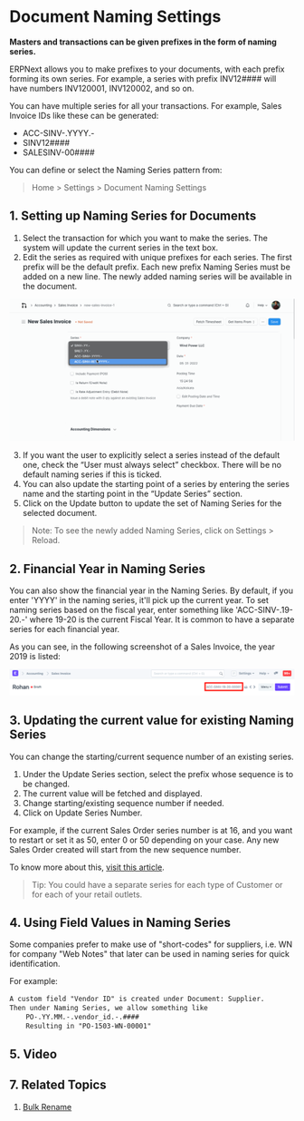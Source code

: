 
# Document Naming Settings


**Masters and transactions can be given prefixes in the form of naming series.**


ERPNext allows you to make prefixes to your documents, with each prefix
forming its own series. For example, a series with prefix INV12#### will have
numbers INV120001, INV120002, and so on.


You can have multiple series for all your transactions. For example, Sales Invoice IDs like these can be generated:


* ACC-SINV-.YYYY.-
* SINV12####
* SALESINV-00####


You can define or select the Naming Series pattern from:



> 
> Home > Settings > Document Naming Settings
> 
> 
> 


## 1. Setting up Naming Series for Documents


1. Select the transaction for which you want to make the series. The system will update the current series in the text box.
2. Edit the series as required with unique prefixes for each series.
The first prefix will be the default prefix. Each new prefix Naming Series must be added on a new line. The newly added naming series will be available in the document.


![document naming settings](/files/document_naming_settings.gif)


3. If you want the user to explicitly select a series instead of the default one, check the “User must always select” checkbox.
There will be no default naming series if this is ticked.
4. You can also update the starting point of a series by entering the series name and the starting point in the “Update Series” section.
5. Click on the Update button to update the set of Naming Series for the selected document.



> 
> Note: To see the newly added Naming Series, click on Settings > Reload.
> 
> 
> 


## 2. Financial Year in Naming Series


You can also show the financial year in the Naming Series. By default, if you enter 'YYYY' in the naming series, it'll pick up the current year. To set naming series based on the fiscal year, enter something like 'ACC-SINV-.19-20.-' where 19-20 is the current Fiscal Year. It is common to have a separate series for each financial year.


As you can see, in the following screenshot of a Sales Invoice, the year 2019 is listed:


![Fiscal year in Naming Series](/files/year-naming-series.png)


## 3. Updating the current value for existing Naming Series


You can change the starting/current sequence number of an existing series.


1. Under the Update Series section, select the prefix whose sequence is to be changed.
2. The current value will be fetched and displayed.
3. Change starting/existing sequence number if needed.
4. Click on Update Series Number.


For example, if the current Sales Order series number is at 16, and you want to restart or set it as 50, enter 0 or 50 depending on your case. Any new Sales Order created will start from the new sequence number.


To know more about this, [visit this article](/docs/v13/user/manual/en/setting-up/articles/naming-series-current-value).



> 
> Tip: You could have a separate series for each type of Customer or for
>  each of your retail outlets.
> 
> 
> 


## 4. Using Field Values in Naming Series


Some companies prefer to make use of "short-codes" for suppliers, i.e. WN for company "Web Notes" that later can be used in naming series for quick identification.


For example:



```
A custom field "Vendor ID" is created under Document: Supplier.
Then under Naming Series, we allow something like
    PO-.YY.MM.-.vendor_id.-.####
    Resulting in "PO-1503-WN-00001"

```

## 5. Video








## 7. Related Topics


1. [Bulk Rename](/docs/v13/user/manual/en/setting-up/settings/bulk-rename)



